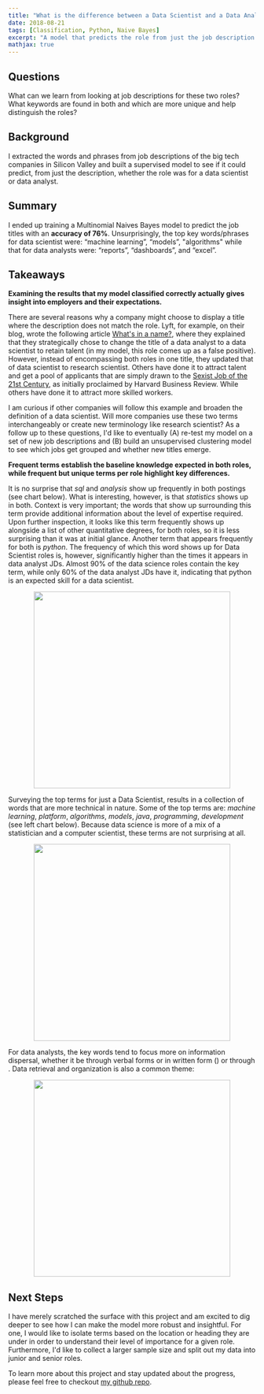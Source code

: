 ```yaml
---
title: "What is the difference between a Data Scientist and a Data Analyst?"
date: 2018-08-21
tags: [Classification, Python, Naive Bayes]
excerpt: "A model that predicts the role from just the job description."
mathjax: true
---
```


## Questions
What can we learn from looking at job descriptions for these two roles? What keywords are found in both and which are more unique and help distinguish the roles?

## Background
I extracted the words and phrases from job descriptions of the big tech companies in Silicon Valley and built a supervised model to see if it could predict, from just the description, whether the role was for a data scientist or data analyst.  

## Summary
I ended up training a Multinomial Naives Bayes model to predict the job titles with an **accuracy of 76%**. Unsurprisingly, the top key words/phrases for data scientist were: “machine learning”, “models”, "algorithms" while that for data analysts were: “reports”, “dashboards”, and “excel”. 

## Takeaways
**Examining the results that my model classified correctly actually gives insight into employers and their expectations.**

There are several reasons why a company might choose to display a title where the description does not match the role. Lyft, for example, on their blog, wrote the following article [What's in a name?](https://eng.lyft.com/whats-in-a-name-ce42f419d16c), where they explained that they strategically chose to change the title of a data analyst to a data scientist to retain talent (in my model, this role comes up as a false positive). However, instead of encompassing both roles in one title, they updated that of data scientist to research scientist. Others have done it to attract talent and get a pool of applicants that are simply drawn to the [Sexist Job of the 21st Century](https://hbr.org/2012/10/data-scientist-the-sexiest-job-of-the-21st-century), as initially proclaimed by Harvard Business Review. While others have done it to attract more skilled workers.

I am curious if other companies will follow this example and broaden the definition of a data scientist. Will more companies use these two terms interchangeably or create new terminology like research scientist? As a follow up to these questions, I'd like to eventually (A) re-test my model on a set of new job descriptions and (B) build an unsupervised clustering model to see which jobs get grouped and whether new titles emerge. 

**Frequent terms establish the baseline knowledge expected in both roles, while frequent but unique terms per role highlight key differences.**
 
It is no surprise that *sql* and *analysis* show up frequently in both postings (see chart below). What is interesting, however, is that *statistics* shows up in both. Context is very important; the words that show up surrounding this term provide additional information about the level of expertise required. Upon further inspection, it looks like this term frequently shows up alongside a list of other quantitative degrees, for both roles, so it is less surprising than it was at initial glance. Another term that appears frequently for both is *python*. The frequency of which this word shows up for Data Scientist roles is, however, significantly higher than the times it appears in data analyst JDs. Almost 90% of the data science roles contain the key term, while only 60% of the data analyst JDs have it, indicating that python is an expected skill for a data scientist.

<p align="center">
  <img width="400" src="{{ site.url }}{{ site.baseurl }}/images/jd-classifier/TorandoChart_TermSensitivity_BothRoles.png">
</p>

Surveying the top terms for just a Data Scientist, results in a collection of words that are more technical in nature. Some of the top terms are: *machine learning*, *platform*, *algorithms*, *models*, *java*, *programming*, *development* (see left chart below). Because data science is more of a mix of a statistician and a computer scientist, these terms are not surprising at all. 

<p align="center">
  <img width="400" src="{{ site.url }}{{ site.baseurl }}/images/jd-classifier/TorandoChart_TermSensitivity_DataScientist.png">
</p>

For data analysts, the key words tend to focus more on information dispersal, whether it be through verbal forms or in written form () or through . Data retrieval and organization is also a common theme: 

<p align="center">
  <img width="400" src="{{ site.url }}{{ site.baseurl }}/images/jd-classifier/TorandoChart_TermSensitivity_Analyst.png">
</p>


## Next Steps
I have merely scratched the surface with this project and am excited to dig deeper to see how I can make the model more robust and insightful. For one, I would like to isolate terms based on the location or heading they are under in order to understand their level of importance for a given role. Furthermore, I'd like to collect a larger sample size and split out my data into junior and senior roles. 

To learn more about this project and stay updated about the progress, please feel free to checkout [my github repo](https://github.com/pleonova/jd-classifier).

